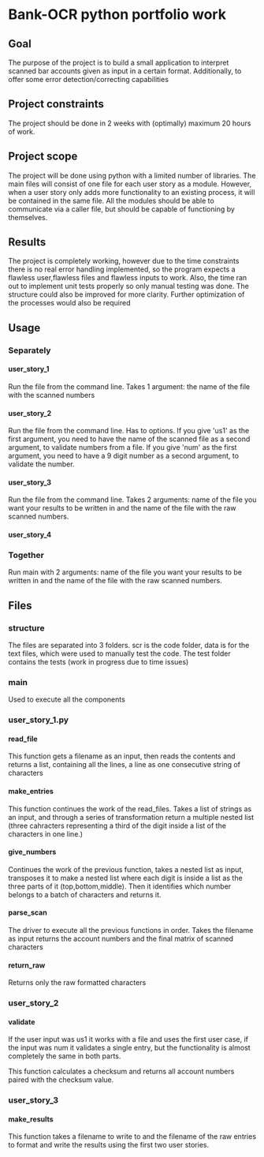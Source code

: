 # Bank-OCR python portfolio work
## Goal
The purpose of the project is to build a small application to interpret scanned bar accounts given as input in a certain format.
Additionally, to offer some error detection/correcting capabilities

## Project constraints
The project should be done in 2 weeks with (optimally) maximum 20 hours of work.

## Project scope
The project will be done using python with a limited number of libraries.
The main files will consist of one file for each user story as a module.
However, when a user story only adds more functionality to an existing process,
it will be contained in the same file. All the modules should be able to communicate via a caller file, but should be capable of functioning by themselves.

## Results
The project is completely working, however due to the time constraints there is no real error handling implemented,
so the program expects a flawless user,flawless files and flawless inputs to work. Also, the time ran out to implement unit tests
properly so only manual testing was done. The structure could also be improved for more clarity. Further optimization
of the processes would also be required

## Usage 
### Separately
#### user_story_1
Run the file from the command line. Takes 1 argument: the name of the file with the scanned numbers
#### user_story_2
Run the file from the command line. Has to options. If you give 'us1' as the first argument,
you need to have the name of the scanned file as a second argument, to validate numbers from a file.
If you give 'num' as the first argument,
you need to have a 9 digit number as a second argument, to validate the number.
#### user_story_3
Run the file from the command line. Takes 2 arguments: name of the file you want your results to be written in and the name
of the file with the raw scanned numbers.
#### user_story_4

### Together
Run main with 2 arguments: name of the file you want your results to be written in and the name
of the file with the raw scanned numbers.

## Files
### structure
The files are separated into 3 folders. scr is the code folder, data is for the text files, which were used to
manually test the code.
The test folder contains the tests (work in progress due to time issues)
### main
Used to execute all the components

### user_story_1.py

#### read_file
This function gets a filename as an input, then reads the contents and returns a list, containing all the lines,
a line as one consecutive string of characters

#### make_entries
This function continues the work of the read_files. Takes a list of strings as an input, and through a series of
transformation return a multiple nested list (three cahracters representing a third of the digit inside a list
of the characters in one line.)

#### give_numbers
Continues the work of the previous function, takes a nested list as input, transposes it to make a nested list 
where each digit is inside a list as the three parts of it (top,bottom,middle). Then it identifies which number belongs
to a batch of characters and returns it.

#### parse_scan
The driver to execute all the previous functions in order. Takes the filename as input returns the account numbers
and the final matrix of scanned characters

#### return_raw
Returns only the raw formatted characters

### user_story_2

#### validate
If the user input was us1 it works with a file and uses the first user case, if the input was num it validates a 
single entry, but the functionality is almost completely the same in both parts.

This function calculates a checksum and returns all account numbers paired with the checksum value.

### user_story_3

#### make_results
This function takes a filename to write to and the filename of the raw entries to format and write the results using the first two user stories.




